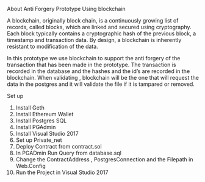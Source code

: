 About Anti Forgery Prototype Using blockchain

A blockchain, originally block chain, is a continuously growing list of records, called blocks, which are linked and secured using cryptography. Each block typically contains a cryptographic hash of the previous block, a timestamp and transaction data. By design, a blockchain is inherently resistant to modification of the data.

In this prototype we use blockchain to support the anti forgery of the transaction that has been made in the prototype. The transaction is recorded in the database and the hashes and the id’s are recorded in the blockchain. When validating , blockchain will be the one that will request the data in the postgres and it will validate the file if it is tampared or removed.

Set up
1. Install Geth
2. Install Ethereum Wallet
3. Install Postgres SQL
4. Install PGAdmin
5. Install Visual Studio 2017
5. Set up Private_net 
6. Deploy Contract from contract.sol
7. In PGADmin Run Query from database.sql 
8. Change the ContractAddress , PostgresConnection and the Filepath in Web.Config
9. Run the Project in Visual Studio 2017


